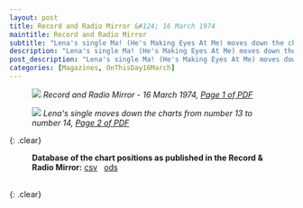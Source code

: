 ```yaml
---
layout: post
title: Record and Radio Mirror &#124; 16 March 1974
maintitle: Record and Radio Mirror
subtitle: "Lena's single Ma! (He's Making Eyes At Me) moves down the charts from number 13 to number 14"
description: "Lena's single Ma! (He's Making Eyes At Me) moves down the charts from number 13 to number 14"
post_description: "Lena's single Ma! (He's Making Eyes At Me) moves down the charts from number 13 to number 14"
categories: [Magazines, OnThisDay16March]
---
```


<figure class="fig1">
<a href="/assets/images/magazines/1974-03-16-01-record-&-radio-mirror.png"><img src="/assets/images/magazines/1974-03-16-01-record-&-radio-mirror.png" class="full-width zoom-in" /></a>
<cite>Record and Radio Mirror - 16 March 1974, <a class="external-link" href="https://www.americanradiohistory.com/UK/Record-Mirror/70s/74/Record-Mirror-1974-03-16.pdf">Page 1 of PDF</a></cite>
</figure>

<figure class="fig2">
<a href="/assets/images/magazines/1974-03-16-02-record-&-radio-mirror.png"><img src="/assets/images/magazines/1974-03-16-02-record-&-radio-mirror.png" class="full-width zoom-in" /></a>
<cite>Lena's single moves down the charts from number 13 to number 14, <a class="external-link" href="https://www.americanradiohistory.com/UK/Record-Mirror/70s/74/Record-Mirror-1974-03-16.pdf#page=02">Page 2 of PDF</a></cite>
</figure>

{: .clear}

<figure class="fig3">
<strong>Database of the chart positions as published in the Record & Radio Mirror:</strong> <a href="/assets/data/Data from the Record & Radio Mirror Publication Related To Lena Zavaroni's single Ma! (He's Making Eyes At Me) And Its Position In The Top 50 - Sheet1.csv">csv</a> &nbsp; <a href="/assets/data/Data from the Record & Radio Mirror Publication Related To Lena Zavaroni's single Ma! (He's Making Eyes At Me) And Its Position In The Top 50.ods">ods</a>
</figure>

<br />{: .clear}

